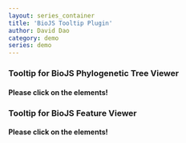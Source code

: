 ```yaml
---
layout: series_container
title: 'BioJS Tooltip Plugin'
author: David Dao
category: demo
series: demo
---
```


<!-- BioJS 2.0 Component -->
<script src="http://daviddao.de/biojs-vis-tree.min.js"></script>
  
<link rel="stylesheet" href="biojs-vis-track/tnt.css" type="text/css" />

<!-- Tree.js -->
<script src="biojs-vis-tree/snippets/tooltip/tooltip.js"></script>

<h3>Tooltip for BioJS Phylogenetic Tree Viewer</h3>
<h4>Please click on the elements!</h4>
<div id="1"></div>



<!-- BioJS -->

<script src="http://daviddao.de/biojs-vis-track.min.js"></script>
<script src="biojs-vis-track/snippets/tooltips/tooltips.js"></script>

<h3>Tooltip for BioJS Feature Viewer</h3>
<h4>Please click on the elements!</h4>
<div id="2"></div>
<script>
        (function () {
            var tnt = biojs.vis.track;
            var gB = tnt.board.genome().species("human").gene("brca2").width(950);
            var gBTheme = tnt_theme_track_tooltips();
            gBTheme(gB, document.getElementById("2"));
        })();
</script>
<script>
    (function () {
            var tree_vis = biojs.vis.tree.tree();
            var theme = tnt_theme_tree_tooltip();
            theme(tree_vis, document.getElementById("1"));
        }());
</script>
